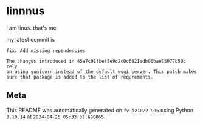 # linnnus

i am linus. that's me.

my latest commit is

```
fix: Add missing rependencies

The changes introduced in 45a7c91fbef2e9c2c0c6821edb06bae75077b50c rely
on using gunicorn instead of the default wsgi server. This patch makes
sure that package is added to the list of requrements.
```

## Meta

This README was automatically generated on `fv-az1022-986` using Python
`3.10.14` at `2024-04-26 05:33:33.690865`.
